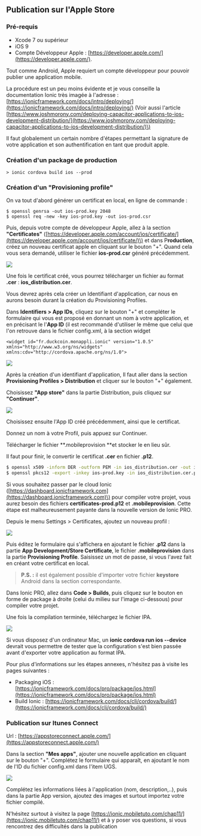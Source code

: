 ## Publication sur l'Apple Store

### Pré-requis

* Xcode 7 ou supérieur
* iOS 9
* Compte Développeur Apple : [https://developer.apple.com/](https://developer.apple.com/).

Tout comme Android, Apple requiert un compte développeur pour pouvoir publier une application mobile.

La procédure est un peu moins évidente et je vous conseille la documentation Ionic très imagée à l'adresse : [https://ionicframework.com/docs/intro/deploying/](https://ionicframework.com/docs/intro/deploying/) \(Voir aussi l'article [https://www.joshmorony.com/deploying-capacitor-applications-to-ios-development-distribution/](https://www.joshmorony.com/deploying-capacitor-applications-to-ios-development-distribution/)\)

Il faut globalement un certain nombre d'étapes permettant la signature de votre application et son authentification en tant que produit apple.

### Création d'un package de production

```
> ionic cordova build ios --prod
```

### Création d'un "Provisioning profile"

On va tout d'abord générer un certificat en local, en ligne de commande :

```
$ openssl genrsa -out ios-prod.key 2048
$ openssl req -new -key ios-prod.key -out ios-prod.csr
```

Puis, depuis votre compte de développeur Apple, allez à la section **"Certificates"** \([https://developer.apple.com/account/ios/certificate/](https://developer.apple.com/account/ios/certificate/)\) et dans P**roduction**, créez un nouveau certificat apple en cliquant sur le bouton "+". Quand cela vous sera demandé, utiliser le fichier **ios-prod.csr** généré précédemment.

![](/assets/apple_certificat_1.png)

Une fois le certificat créé, vous pourrez télécharger un fichier au format **.cer** : **ios\_distribution.cer**.

Vous devrez après cela créer un Identifiant d'application, car nous en aurons besoin durant la création du Provisioning Profiles.

Dans **Identifiers &gt; App IDs**, cliquez sur le bouton "+" et compléter le formulaire qui vous est proposé en donnant un nom à votre application, et en précisant le l'**App ID** \(il est recommandé d'utiliser le même que celui que l'on retrouve dans le fichier config.xml, à la section widget

```
<widget id="fr.duckcoin.monappli.ionic" version="1.0.5" xmlns="http://www.w3.org/ns/widgets" xmlns:cdv="http://cordova.apache.org/ns/1.0">
```

![](/assets/identifier_1.png)

Après la création d'un identifiant d'application, Il faut aller dans la section **Provisioning Profiles &gt; Distribution** et cliquer sur le bouton "+" également.

Choisissez **"App store"** dans la partie Distribution, puis cliquez sur **"Continuer"**.

![](/assets/provisionning_1.png)

Choisissez ensuite l'App ID créé précédemment, ainsi que le certificat.

Donnez un nom à votre Profil, puis appuez sur Continuer.

Télécharger le fichier **.mobileprovision **et stocker le en lieu sûr.

Il faut pour finir, le convertir le certificat **.cer** en fichier **.p12**.

```bash
$ openssl x509 -inform DER -outform PEM -in ios_distribution.cer -out ios_distribution.cer.pem
$ openssl pkcs12 -export -inkey ios-prod.key -in ios_distribution.cer.pem -out certificates-prod.p12
```

Si vous souhaitez passer par le cloud Ionic \([https://dashboard.ionicframework.com](https://dashboard.ionicframework.com)\) pour compiler votre projet, vous aurez besoin des fichiers **certificates-prod.p12** et **.mobileprovision**. Cette étape est malheureusement payante dans la nouvelle version de Ionic PRO.

Depuis le menu Settings &gt; Certificates, ajoutez un nouveau profil :

![](/assets/ionic_cloud_certs.png)

Puis éditez le formulaire qui s'affichera en ajoutant le fichier **.p12** dans la partie **App Development/Store Certificate**, le fichier **.mobileprovision** dans la partie **Provisioning Profile**. Saisissez un mot de passe, si vous l'avez fait en créant votre certificat en local.

> **P.S. :** il est également possible d'importer votre fichier **keystore** Android dans la section correspondante.

Dans Ionic PRO, allez dans **Code &gt; Builds**, puis cliquez sur le bouton en forme de package à droite \(celui du milieu sur l'image ci-dessous\) pour compiler votre projet.

Une fois la compilation terminée, téléchargez le fichier IPA.

![](/assets/ionic_build.png)

Si vous disposez d'un ordinateur Mac, un **ionic cordova run ios --device** devrait vous permettre de tester que la configuration s'est bien passée avant d'exporter votre application au format IPA.

Pour plus d'informations sur les étapes annexes, n'hésitez pas à visite les pages suivantes :

* Packaging iOS : [https://ionicframework.com/docs/pro/package/ios.html](https://ionicframework.com/docs/pro/package/ios.html)
* Build Ionic : [https://ionicframework.com/docs/cli/cordova/build/](https://ionicframework.com/docs/cli/cordova/build/)

### Publication sur Itunes Connect

Url : [https://appstoreconnect.apple.com/](https://appstoreconnect.apple.com/)

Dans la section **"Mes apps"**, ajouter une nouvelle application en cliquant sur le bouton "+". Complétez le formulaire qui apparaît, en ajoutant le nom de l'ID du fichier config.xml dans l'item UGS.

![](/assets/itunes_connect_1.png)

Complétez les informations liées à l'application \(nom, description,..\), puis dans la partie App version, ajoutez des images et surtout importez votre fichier compilé.

N'hésitez surtout à visitez la page [https://ionic.mobiletuto.com/chap11/](https://ionic.mobiletuto.com/chap11/) et à y poser vos questions, si vous rencontrez des difficultés dans la publication

